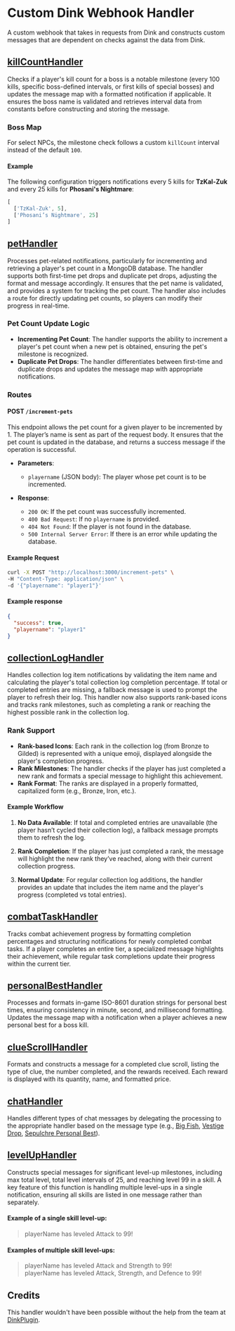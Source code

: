 # Custom Dink Webhook Handler

A custom webhook that takes in requests from Dink and constructs custom messages that are dependent on checks against the data from Dink.

## [killCountHandler](https://github.com/jdanthdavis/custom-dink-webhook/blob/main/src/core/killCountHandler.js)

Checks if a player's kill count for a boss is a notable milestone (every 100 kills, specific boss-defined intervals, or first kills of special bosses) and updates the message map with a formatted notification if applicable. It ensures the boss name is validated and retrieves interval data from constants before constructing and storing the message.

### Boss Map

For select NPCs, the milestone check follows a custom `killCount` interval instead of the default `100`.  

#### Example  
The following configuration triggers notifications every 5 kills for **TzKal-Zuk** and every 25 kills for **Phosani's Nightmare**:  

```javascript
[
  ['TzKal-Zuk', 5],
  ['Phosani’s Nightmare', 25]
]
```
## [petHandler](https://github.com/jdanthdavis/custom-dink-webhook/blob/main/src/core/petHandler.js)

Processes pet-related notifications, particularly for incrementing and retrieving a player's pet count in a MongoDB database. The handler supports both first-time pet drops and duplicate pet drops, adjusting the format and message accordingly. It ensures that the pet name is validated, and provides a system for tracking the pet count. The handler also includes a route for directly updating pet counts, so players can modify their progress in real-time. 

### Pet Count Update Logic

- **Incrementing Pet Count**: The handler supports the ability to increment a player's pet count when a new pet is obtained, ensuring the pet's milestone is recognized.
- **Duplicate Pet Drops**: The handler differentiates between first-time and duplicate drops and updates the message map with appropriate notifications.

### Routes

#### **POST `/increment-pets`**

This endpoint allows the pet count for a given player to be incremented by 1. The player’s name is sent as part of the request body. It ensures that the pet count is updated in the database, and returns a success message if the operation is successful.

- **Parameters**:
  - `playername` (JSON body): The player whose pet count is to be incremented.

- **Response**:
  - `200 OK`: If the pet count was successfully incremented.
  - `400 Bad Request`: If no `playername` is provided.
  - `404 Not Found`: If the player is not found in the database.
  - `500 Internal Server Error`: If there is an error while updating the database.

#### Example Request

```bash
curl -X POST "http://localhost:3000/increment-pets" \
-H "Content-Type: application/json" \
-d '{"playername": "player1"}'
```
#### Example response
```json
{
  "success": true,
  "playername": "player1"
}
```

## [collectionLogHandler](https://github.com/jdanthdavis/custom-dink-webhook/blob/main/src/core/collectionLogHandler.js)

Handles collection log item notifications by validating the item name and calculating the player's total collection log completion percentage. If total or completed entries are missing, a fallback message is used to prompt the player to refresh their log. This handler now also supports rank-based icons and tracks rank milestones, such as completing a rank or reaching the highest possible rank in the collection log.

### Rank Support

- **Rank-based Icons**: Each rank in the collection log (from Bronze to Gilded) is represented with a unique emoji, displayed alongside the player's completion progress.
- **Rank Milestones**: The handler checks if the player has just completed a new rank and formats a special message to highlight this achievement.
- **Rank Format**: The ranks are displayed in a properly formatted, capitalized form (e.g., Bronze, Iron, etc.).

#### Example Workflow

1. **No Data Available**: If total and completed entries are unavailable (the player hasn’t cycled their collection log), a fallback message prompts them to refresh the log.

2. **Rank Completion**: If the player has just completed a rank, the message will highlight the new rank they’ve reached, along with their current collection progress.

3. **Normal Update**: For regular collection log additions, the handler provides an update that includes the item name and the player's progress (completed vs total entries).

## [combatTaskHandler](https://github.com/jdanthdavis/custom-dink-webhook/blob/main/src/core/combatTaskHandler.js)

Tracks combat achievement progress by formatting completion percentages and structuring notifications for newly completed combat tasks. If a player completes an entire tier, a specialized message highlights their achievement, while regular task completions update their progress within the current tier.

## [personalBestHandler](https://github.com/jdanthdavis/custom-dink-webhook/blob/main/src/core/personalBestHandler.js)

Processes and formats in-game ISO-8601 duration strings for personal best times, ensuring consistency in minute, second, and millisecond formatting. Updates the message map with a notification when a player achieves a new personal best for a boss kill.

## [clueScrollHandler](https://github.com/jdanthdavis/custom-dink-webhook/blob/main/src/core/clueScrollHandler.js)

Formats and constructs a message for a completed clue scroll, listing the type of clue, the number completed, and the rewards received. Each reward is displayed with its quantity, name, and formatted price.

## [chatHandler](https://github.com/jdanthdavis/custom-dink-webhook/blob/main/src/core/chatMsgHandler/chatHandler.js)

Handles different types of chat messages by delegating the processing to the appropriate handler based on the message type (e.g., [Big Fish](https://github.com/jdanthdavis/custom-dink-webhook/blob/main/src/core/chatMsgHandler/bigFishHandler.js), [Vestige Drop](https://github.com/jdanthdavis/custom-dink-webhook/blob/main/src/core/chatMsgHandler/vestigeHandler.js), [Sepulchre Personal Best](https://github.com/jdanthdavis/custom-dink-webhook/blob/main/src/core/chatMsgHandler/sepulchreHandler.js)).

## [levelUpHandler](https://github.com/jdanthdavis/custom-dink-webhook/blob/main/src/core/levelUpHandler.js)

Constructs special messages for significant level-up milestones, including max total level, total level intervals of 25, and reaching level 99 in a skill. A key feature of this function is handling multiple level-ups in a single notification, ensuring all skills are listed in one message rather than separately.
#### Example of a single skill level-up:<br/>

> playerName has leveled Attack to 99!<br/>

#### Examples of multiple skill level-ups:<br/>

>playerName has leveled Attack and Strength to 99!<br/>
>playerName has leveled Attack, Strength, and Defence to 99!<br/>

## Credits

This handler wouldn't have been possible without the help from the team at [DinkPlugin](https://github.com/pajlads/DinkPlugin).
